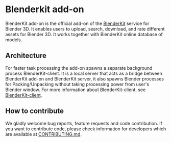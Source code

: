 # Blenderkit add-on
BlenderKit add-on is the official add-on of the [BlenderKit](https://www.blenderkit.com/) service for Blender 3D.
It enables users to upload, search, download, and rate different assets for Blender 3D.
It works together with BlenderKit online database of models.

## Architecture
For faster task processing the add-on spawns a separate background process BlenderKit-client.
It is a local server that acts as a bridge between BlenderKit add-on and BlenderKit server, it also spawns Blender processes for Packing/Unpacking without taking processing power from user's Blender window.
For more information about BlenderKit-client, see [BlenderKit-client](https://github.com/blenderkit/blenderkit/blob/main/client/README.md).

## How to contribute
We gladly welcome bug reports, feature requests and code contribution.
If you want to contribute code, please check information for developers which are available at [CONTRIBUTING.md](https://github.com/BlenderKit/blenderkit/blob/main/CONTRIBUTING.md).
